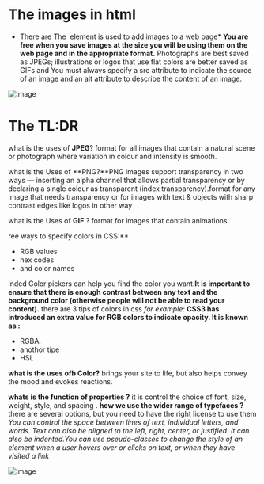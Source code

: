 # The images in html

* There are The <img> element is used to add images to a web page*
**You are free when you save images at the size you will be using them on the web page and in the appropriate format.**
Photographs are best saved as JPEGs; illustrations or logos that use flat colors are better saved as GIFs  and You must always specify a src attribute to indicate the 
source of an image and an alt attribute to describe the 
content of an image.

![image](https://user-images.githubusercontent.com/79834102/111508338-4637d980-8754-11eb-918c-b791201aaa62.png)


# The TL:DR
what is the uses of **JPEG**?
format for all images that contain a natural scene or photograph where variation in colour and intensity is smooth.

what is the Uses of **PNG?**PNG images support transparency in two ways — inserting an alpha channel that allows partial transparency or by declaring a single colour as transparent (index transparency).format for any image that needs transparency or for images with text & objects with sharp contrast edges like logos in other way 

what is the Uses of  **GIF** ?
format for images that contain animations.












ree ways to specify colors in CSS:**
* RGB values
* hex codes
* and color names

inded Color pickers can help you find the color you want.**It is important to ensure that there is enough contrast between any text and the background color (otherwise 
people will not be able to read your content).**
there are 3 tips of colors in css *for example:*
**CSS3 has introduced an extra value for RGB colors to indicate opacity. It is known as :**
* RGBA.
* anothor tipe
* HSL 


**what is the uses ofb Color?** 
brings your site to life, but also helps convey the mood and evokes reactions.


**whats is the function of  properties ?**
it is control the choice of font, size, weight, style, and spacing .
**how we use the wider range of typefaces ?** 
there are several options, but you need to have the right license to use them
*You can control the space between lines of text, individual letters, and words. Text can also be aligned to the left, right, center, or justified. It can also be indented.You can use pseudo-classes to change the style of an element when a user hovers over or clicks on text, or when they have visited a link*


![image](https://user-images.githubusercontent.com/79834102/111511402-5dc49180-8757-11eb-922b-b28df4bab398.png)



